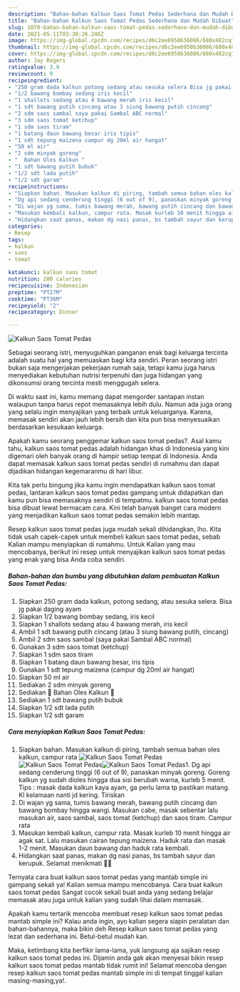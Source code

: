 ```yaml
---
description: "Bahan-bahan Kalkun Saos Tomat Pedas Sederhana dan Mudah Dibuat"
title: "Bahan-bahan Kalkun Saos Tomat Pedas Sederhana dan Mudah Dibuat"
slug: 1070-bahan-bahan-kalkun-saos-tomat-pedas-sederhana-dan-mudah-dibuat
date: 2021-05-11T03:30:26.246Z
image: https://img-global.cpcdn.com/recipes/d6c2ee6950b36086/680x482cq70/kalkun-saos-tomat-pedas-foto-resep-utama.jpg
thumbnail: https://img-global.cpcdn.com/recipes/d6c2ee6950b36086/680x482cq70/kalkun-saos-tomat-pedas-foto-resep-utama.jpg
cover: https://img-global.cpcdn.com/recipes/d6c2ee6950b36086/680x482cq70/kalkun-saos-tomat-pedas-foto-resep-utama.jpg
author: Jay Rogers
ratingvalue: 3.9
reviewcount: 9
recipeingredient:
- "250 gram dada kalkun potong sedang atau sesuka selera Bisa jg pakai daging ayam"
- "1/2 bawang bombay sedang iris kecil"
- "1 shallots sedang atau 4 bawang merah iris kecil"
- "1 sdt bawang putih cincang atau 3 siung bawang putih cincang"
- "2 sdm saos sambal saya pakai Sambal ABC normal"
- "3 sdm saos tomat ketchup"
- "1 sdm saos tiram"
- "1 batang daun bawang besar iris tipis"
- "1 sdt tepung maizena campur dg 20ml air hangat"
- "50 ml air"
- "2 sdm minyak goreng"
- "  Bahan Oles Kalkun "
- "1 sdt bawang putih bubuk"
- "1/2 sdt lada putih"
- "1/2 sdt garam"
recipeinstructions:
- "Siapkan bahan. Masukan kalkun di piring, tambah semua bahan oles kalkun, campur rata"
- "Dg api sedang cenderung tinggi (6 out of 9), panaskan minyak goreng. Goreng kalkun yg sudah dioles hingga dua sisi berubah warna, kurleb 5 menit. Tips : masak dada kalkun kaya ayam, ga perlu lama tp pastikan matang. Kl kelamaan nanti jd kering. Tiriskan"
- "Di wajan yg sama, tumis bawang merah, bawang putih cincang dan bawang bombay hingga wangi. Masukan cabe, masak sebentar lalu masukan air, saos sambal, saos tomat (ketchup) dan saos tiram. Campur rata"
- "Masukan kembali kalkun, campur rata. Masak kurleb 10 menit hingga air agak sat. Lalu masukan cairan tepung maizena. Haduk rata dan masak 1-2 menit. Masukan daun bawang dan haduk rata kembali."
- "Hidangkan saat panas, makan dg nasi panas, bs tambah sayur dan kerupuk. Selamat menikmati 🤗🍴"
categories:
- Resep
tags:
- kalkun
- saos
- tomat

katakunci: kalkun saos tomat 
nutrition: 280 calories
recipecuisine: Indonesian
preptime: "PT27M"
cooktime: "PT36M"
recipeyield: "2"
recipecategory: Dinner

---
```



![Kalkun Saos Tomat Pedas](https://img-global.cpcdn.com/recipes/d6c2ee6950b36086/680x482cq70/kalkun-saos-tomat-pedas-foto-resep-utama.jpg)

Sebagai seorang istri, menyuguhkan panganan enak bagi keluarga tercinta adalah suatu hal yang memuaskan bagi kita sendiri. Peran seorang istri bukan saja mengerjakan pekerjaan rumah saja, tetapi kamu juga harus menyediakan kebutuhan nutrisi terpenuhi dan juga hidangan yang dikonsumsi orang tercinta mesti menggugah selera.

Di waktu  saat ini, kamu memang dapat mengorder santapan instan walaupun tanpa harus repot memasaknya lebih dulu. Namun ada juga orang yang selalu ingin menyajikan yang terbaik untuk keluarganya. Karena, memasak sendiri akan jauh lebih bersih dan kita pun bisa menyesuaikan berdasarkan kesukaan keluarga. 



Apakah kamu seorang penggemar kalkun saos tomat pedas?. Asal kamu tahu, kalkun saos tomat pedas adalah hidangan khas di Indonesia yang kini digemari oleh banyak orang di hampir setiap tempat di Indonesia. Anda dapat memasak kalkun saos tomat pedas sendiri di rumahmu dan dapat dijadikan hidangan kegemaranmu di hari libur.

Kita tak perlu bingung jika kamu ingin mendapatkan kalkun saos tomat pedas, lantaran kalkun saos tomat pedas gampang untuk didapatkan dan kamu pun bisa memasaknya sendiri di tempatmu. kalkun saos tomat pedas bisa dibuat lewat bermacam cara. Kini telah banyak banget cara modern yang menjadikan kalkun saos tomat pedas semakin lebih mantap.

Resep kalkun saos tomat pedas juga mudah sekali dihidangkan, lho. Kita tidak usah capek-capek untuk membeli kalkun saos tomat pedas, sebab Kalian mampu menyiapkan di rumahmu. Untuk Kalian yang mau mencobanya, berikut ini resep untuk menyajikan kalkun saos tomat pedas yang enak yang bisa Anda coba sendiri.

<!--inarticleads1-->

##### Bahan-bahan dan bumbu yang dibutuhkan dalam pembuatan Kalkun Saos Tomat Pedas:

1. Siapkan 250 gram dada kalkun, potong sedang, atau sesuka selera. Bisa jg pakai daging ayam
1. Siapkan 1/2 bawang bombay sedang, iris kecil
1. Siapkan 1 shallots sedang atau 4 bawang merah, iris kecil
1. Ambil 1 sdt bawang putih cincang (atau 3 siung bawang putih, cincang)
1. Ambil 2 sdm saos sambal (saya pakai Sambal ABC normal)
1. Gunakan 3 sdm saos tomat (ketchup)
1. Siapkan 1 sdm saos tiram
1. Siapkan 1 batang daun bawang besar, iris tipis
1. Gunakan 1 sdt tepung maizena (campur dg 20ml air hangat)
1. Siapkan 50 ml air
1. Sediakan 2 sdm minyak goreng
1. Sediakan  🥄 Bahan Oles Kalkun 🥄
1. Sediakan 1 sdt bawang putih bubuk
1. Siapkan 1/2 sdt lada putih
1. Siapkan 1/2 sdt garam




<!--inarticleads2-->

##### Cara menyiapkan Kalkun Saos Tomat Pedas:

1. Siapkan bahan. Masukan kalkun di piring, tambah semua bahan oles kalkun, campur rata
<img src="https://img-global.cpcdn.com/steps/d03810a2afe43c0f/160x128cq70/kalkun-saos-tomat-pedas-langkah-memasak-1-foto.jpg" alt="Kalkun Saos Tomat Pedas"><img src="https://img-global.cpcdn.com/steps/93fd331b41db3de8/160x128cq70/kalkun-saos-tomat-pedas-langkah-memasak-1-foto.jpg" alt="Kalkun Saos Tomat Pedas"><img src="https://img-global.cpcdn.com/steps/f8397a4742230bf3/160x128cq70/kalkun-saos-tomat-pedas-langkah-memasak-1-foto.jpg" alt="Kalkun Saos Tomat Pedas">1. Dg api sedang cenderung tinggi (6 out of 9), panaskan minyak goreng. Goreng kalkun yg sudah dioles hingga dua sisi berubah warna, kurleb 5 menit. Tips : masak dada kalkun kaya ayam, ga perlu lama tp pastikan matang. Kl kelamaan nanti jd kering. Tiriskan
1. Di wajan yg sama, tumis bawang merah, bawang putih cincang dan bawang bombay hingga wangi. Masukan cabe, masak sebentar lalu masukan air, saos sambal, saos tomat (ketchup) dan saos tiram. Campur rata
1. Masukan kembali kalkun, campur rata. Masak kurleb 10 menit hingga air agak sat. Lalu masukan cairan tepung maizena. Haduk rata dan masak 1-2 menit. Masukan daun bawang dan haduk rata kembali.
1. Hidangkan saat panas, makan dg nasi panas, bs tambah sayur dan kerupuk. Selamat menikmati 🤗🍴




Ternyata cara buat kalkun saos tomat pedas yang mantab simple ini gampang sekali ya! Kalian semua mampu mencobanya. Cara buat kalkun saos tomat pedas Sangat cocok sekali buat anda yang sedang belajar memasak atau juga untuk kalian yang sudah lihai dalam memasak.

Apakah kamu tertarik mencoba membuat resep kalkun saos tomat pedas mantab simple ini? Kalau anda ingin, ayo kalian segera siapin peralatan dan bahan-bahannya, maka bikin deh Resep kalkun saos tomat pedas yang lezat dan sederhana ini. Betul-betul mudah kan. 

Maka, ketimbang kita berfikir lama-lama, yuk langsung aja sajikan resep kalkun saos tomat pedas ini. Dijamin anda gak akan menyesal bikin resep kalkun saos tomat pedas mantab tidak rumit ini! Selamat mencoba dengan resep kalkun saos tomat pedas mantab simple ini di tempat tinggal kalian masing-masing,ya!.

